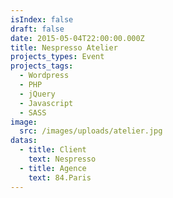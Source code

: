 ```yaml
---
isIndex: false
draft: false
date: 2015-05-04T22:00:00.000Z
title: Nespresso Atelier
projects_types: Event
projects_tags:
  - Wordpress
  - PHP
  - jQuery
  - Javascript
  - SASS
image:
  src: /images/uploads/atelier.jpg
datas:
  - title: Client
    text: Nespresso
  - title: Agence
    text: 84.Paris
---
```


